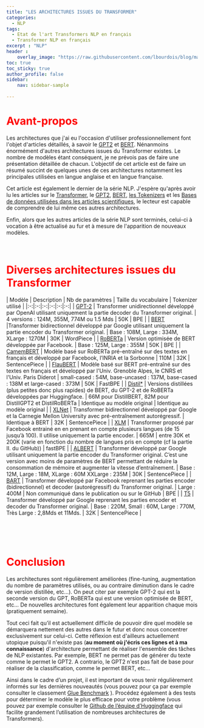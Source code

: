 ```yaml
---
title: "LES ARCHITECTURES ISSUES DU TRANSFORMER"
categories:
  - NLP
tags:
  - Etat de l'art Transformers NLP en français
  - Transformer NLP en français
excerpt : "NLP"
header :
    overlay_image: "https://raw.githubusercontent.com/lbourdois/blog/master/assets/images/NLP_radom_blog.png"
toc: true
toc_sticky: true
author_profile: false
sidebar:
    nav: sidebar-sample
    
---
```


# <span style="color: #FF0000"> **Avant-propos** </span>
Les architectures que j'ai eu l'occasion d'utiliser professionnellement font l'objet d'articles détaillés, à savoir le [GPT2](https://lbourdois.github.io/blog/nlp/GPT2/) et [BERT](https://lbourdois.github.io/blog/nlp/BERT/).
Nénanmoins énormément d'autres architectures issues du Transformer existes. Le nombre de modèles étant conséquent, je ne prévois pas de faire une présentation détaillée de chacun.
L'objectif de cet article est de faire un résumé succint de quelques unes de ces architectures notamment les principales utilisées en langue anglaise et en langue française.<br>


Cet article est également le dernier de la série NLP.
J'espère qu'après avoir lu les articles sur le [Transformer](https://lbourdois.github.io/blog/nlp/Transformer/), le [GPT2](https://lbourdois.github.io/blog/nlp/GPT2/), [BERT](https://lbourdois.github.io/blog/nlp/BERT/), [les Tokenizers](https://lbourdois.github.io/blog/nlp/Les-tokenizers/) et les [Bases de données utilisées dans les articles scientifiques](https://lbourdois.github.io/blog/nlp/Taches-et-jeux-de-donnees-en-NLP/), le lecteur est capable de comprendre de lui même ces autres architectures.<br>

Enfin, alors que les autres articles de la série NLP sont terminés, celui-ci à vocation à être actualisé au fur et à mesure de l'apparition de nouveaux modèles.
<br><br><br>



# <span style="color: #FF0000"> **Diverses architectures issues du Transformer** </span>

| Modèle  | Description | Nb de paramètres  | Taille du vocabulaire  | Tokenizer utilisé  | 
|:-:|:-:|:-:|:-:|:-:|:-:|
| [GPT-2](https://openai.com/blog/better-language-models/) | Transformer unidirectionnel développé par OpenAI utilisant uniquement la partie decoder du Transformer original. | 4 versions : 124M, 355M, 774M ou 1.5 Mds  | 50K  | BPE  |
| [BERT](https://github.com/google-research/bert) |Transformer bidirectionnel développé par Google utilisant uniquement la partie encoder du Transformer original.   | Base : 108M, Large : 334M, XLarge : 1270M  | 30K  | WordPiece   |
| [RoBERTa](https://github.com/pytorch/fairseq/tree/master/examples/roberta)  | Version optimisée de BERT développée par Facebook.   | Base : 125M, Large : 355M  | 50K | BPE |
| [CamemBERT](https://camembert-model.fr/)   | Modèle basé sur RoBERTa pré-entraîné sur des textes en français et développé par Facebook, l’INRIA et la Sorbonne | 110M   | 32K  | SentencePiece  |
| [FlauBERT](https://github.com/getalp/Flaubert)  | Modèle basé sur BERT pré-entraîné sur des textes en français et développé par l'Univ. Grenoble Alpes, le CNRS et l'Univ. Paris Diderot | small-cased : 54M, base-uncased : 137M, base-cased : 138M et large-cased : 373M   | 50K  | FastBPE  |
| [Distil*](https://github.com/huggingface/transformers/tree/master/examples/distillation)   | Versions distillées (plus petites donc plus rapides) de BERT, du GPT-2 et de RoBERTa développées par Huggingface.   | 66M pour DistillBERT, 82M pour DistillGPT2 et DistilRoBERTa  | Identique au modèle original   | Identique au modèle original  |
| [XLNet](https://github.com/zihangdai/xlnet/)  | Transformer bidirectionnel développé par Google et la Carnegie Mellon University avec pré-entraînement autorégressif.    | Identique à BERT  | 32K  | SentencePiece  |
| [XLM](https://github.com/facebookresearch/XLM/)  | Transformer proposé par Facebook entrainé en en prenant en compte plusieurs langues (de 15 jusqu’à 100). Il utilise uniquement la partie encoder.   | 665M  | entre 30K et 200K (varie en fonction du nombre de langues pris en compte (cf la partie II. du GitHub))  | fastBPE   | 
| [ALBERT](https://github.com/google-research/google-research/tree/master/albert)   | Transformer développé par Google utilisant uniquement la partie encoder du Transformer original. C’est une version avec moins de paramètres de BERT permettant de réduire la consommation de mémoire et augmenter la vitesse d’entraînement.   | Base : 12M, Large : 18M, XLarge : 60M XXLarge : 235M  | 30K | SentencePiece    |
| [BART](https://github.com/pytorch/fairseq/tree/master/examples/bart)   | Transformer développé par Facebook reprenant les parties encoder (bidirectionnel) et decoder (autorégressif) du Transformer original.   | Large : 400M  | Non communiqué dans le publication ou sur le GitHub   | BPE  | 
| [T5](https://github.com/google-research/text-to-text-transfer-transformer)  | Transformer développé par Google reprenant les parties encoder et decoder du Transformer original.  | Base : 220M, Small : 60M, Large : 770M, Très Large : 2,8Mds et 11Mds.  | 32K  | SentencePiece  | 

<br><br><br>



# <span style="color: #FF0000"> **Conclusion** </span>
Les architectures sont régulièrement améliorées (fine-tuning, augmentation du nombre de paramètres utilisés, ou au contraire diminution dans le cadre de version distillée, etc…). On peut citer par exemple GPT-2 qui est la seconde version du GPT, RoBERTa qui est une version optimisée de BERT, etc…
De nouvelles architectures font également leur apparition chaque mois (pratiquement semaine).

Tout ceci fait qu’il est actuellement difficile de pouvoir dire quel modèle se démarquera nettement des autres dans le futur et donc nous concentrer exclusivement sur celui-ci. Cette réflexion est d'ailleurs actuellement utopique puisqu'il n'existe pas (**au moment où j'écris ces lignes et à ma connaissance**) d'architecture permettant de réaliser l'ensemble des tâches de NLP existantes. Par exemple, BERT ne permet pas de générer du texte comme le permet le GPT2. A contrario, le GPT2 n'est pas fait de base pour réaliser de la classification, comme le permet BERT, etc...

Ainsi dans le cadre d’un projet, il est important de vous tenir régulièrement informés sur les dernières nouveautés (vous pouvez pour ça par exemple consulter le classement [Glue Benchmark](https://gluebenchmark.com/leaderboard) ). Procédez également à des tests pour déterminer le modèle le plus efficace pour votre problème (vous pouvez par exemple consulter le [Github de l’équipe d’Huggingface](https://github.com/huggingface/transformers) qui facilite grandement l’utilisation de nombreuses architectures de Transformers).
